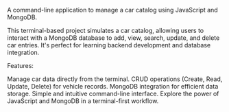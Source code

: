 A command-line application to manage a car catalog using JavaScript and MongoDB.

This terminal-based project simulates a car catalog, allowing users to interact with a MongoDB database to add, view, search, update, and delete car entries. It's perfect for learning backend development and database integration.

Features:

Manage car data directly from the terminal.
CRUD operations (Create, Read, Update, Delete) for vehicle records.
MongoDB integration for efficient data storage.
Simple and intuitive command-line interface.
Explore the power of JavaScript and MongoDB in a terminal-first workflow.

